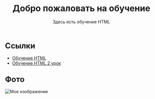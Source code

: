 <!DOCTYPE html>
<html lang="en">
    <body>
    <header>
        <h1>Добро пожаловать на обучение </h1>
        <p>Здесь есть обучение HTML</p>
    </header>
    <section>
        <h2><big>Ссылки</big></h2>
        <ul>
            <li><a href="https://youtu.be/Bmtu5eNnjK8?si=1p5Ieu2hXnp_Tcvz" target="_blank">Обучение HTML</a></li>
            <li><a href="https://youtu.be/SKRydSA2bYA?si=28wSuIWtZ5IPFwGE" target="_blank">Обучение HTML 2 урок</a></li>
         </ul>
    </section>
    <section>
        <h1><big>Фото</big></h1>
        <img src="https://th.bing.com/th/id/OIP.VwDiJpSwzGBP7oQAB15rkAHaEK?w=286&h=180&c=7&r=0&o=5&dpr=1.5&pid=1.7" alt="Мое изображение" id="my-image">
    </section>
  </body>
</html>
